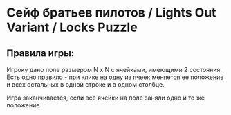 # Сейф братьев пилотов / Lights Out Variant / Locks Puzzle

## Правила игры:

Игроку дано поле размером N x N с ячейками, имеющими 2 состояния. Есть одно правило - при клике на одну из ячеек меняется ее положение и всех остальных в одной строке и в одном столбце. 

Игра заканчивается, если все ячейки на поле заняли одно и то же положение.
